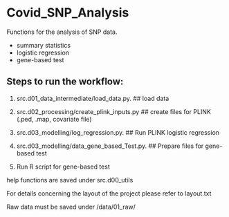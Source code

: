 # Covid_SNP_Analysis


Functions for the analysis of SNP data.
- summary statistics
- logistic regression
- gene-based test

Steps to run the workflow:
-----------------------------------
1)  src.d01_data_intermediate/load_data.py. ## load data
2)  src.d02_processing/create_plink_inputs.py ## create files for PLINK (.ped, .map, covariate file)
3)  src.d03_modelling/log_regression.py. ## Run PLINK logistic regression
4)  src.d03_modelling/data_gene_based_Test.py. ## Prepare files for gene-based test

5)  Run R script for gene-based test

help functions are saved under src.d00_utils

For  details concerning the layout of the project please refer to layout.txt

Raw data must be saved under /data/01_raw/

